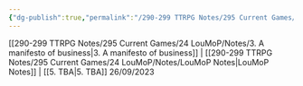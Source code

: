 ```yaml
---
{"dg-publish":true,"permalink":"/290-299 TTRPG Notes/295 Current Games/24 LouMoP/Notes/4. TBA/"}
---
```



[[290-299 TTRPG Notes/295 Current Games/24 LouMoP/Notes/3. A manifesto of business\|3. A manifesto of business]] | [[290-299 TTRPG Notes/295 Current Games/24 LouMoP/Notes/LouMoP Notes\|LouMoP Notes]] | [[5. TBA\|5. TBA]]
26/09/2023

